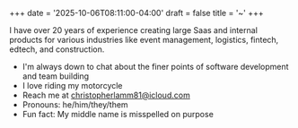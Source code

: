 +++
date = '2025-10-06T08:11:00-04:00'
draft = false
title = '~'
+++

I have over 20 years of experience creating large Saas and internal products for various industries like event management, logistics, fintech, edtech, and construction.

- I'm always down to chat about the finer points of software development and team building
- I love riding my motorcycle
- Reach me at christopherlamm81@icloud.com
- Pronouns: he/him/they/them
- Fun fact: My middle name is misspelled on purpose

